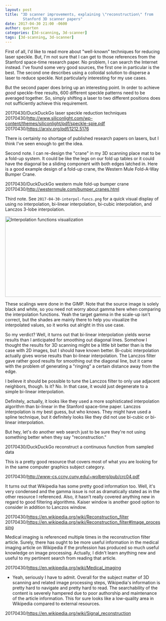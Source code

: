 ```yaml
---
layout: post
title: "3D scanner improvements, explaining \"reconstruction\" from
        Stanford 3D scanner papers"
date: 2017-04-30 21:00 -0600
author: quorten
categories: [3d-scanning, 3d-scanner]
tags: [3d-scanning, 3d-scanner]
---
```


First of all, I'd like to read more about "well-known" techniques for
reducing laser speckle.  But, I'm not sure that I can get to those
references from the Stanford space-time research paper.  No problem, I
can search the Internet instead.  I've found some very good sources,
the first one in particular is the best.  The second one describes
using a colloidal solution to disperse a laser to reduce speckle.  Not
particularly interesting for my use cases.

But the second paper does bring up an interesting point.  In order to
achieve _good_ speckle-free results, 600 different speckle patterns
need to be averaged together.  So, simply shifting a laser to two
different positions does not sufficiently achieve this requirement.

20170430/DuckDuckGo laser speckle reduction techniques  
20170430/http://www.siliconlight.com/wp-content/themes/siliconlight/pdf/speckle-spie.pdf  
20170430/https://arxiv.org/pdf/1212.5176

There is certainly no shortage of published research papers on lasers,
but I think I've seen enough to get the idea.

<!-- more -->

Second note.  I can re-design the "crane" in my 3D scanning place mat
to be a fold-up system.  It could be like the legs on our fold up
tables or it could have the diagonal be a sliding component with both
edges latched in.  Here is a good example design of a fold-up crane,
the Western Mule Fold-A-Way Bumper Crane.

20170430/DuckDuckGo western mule fold-up bumper crane  
20170430/http://westernmule.com/bumper_cranes.html

Third note.  See `2017-04-30-interpol-funcs.png` for a quick visual
display of using no interpolation, bi-linear interpolation, bi-cubic
interpolation, and Lanczos 3-lobe interpolation.

<img width="608" height="260"
     alt="Interpolation functions visualization"
     href="{{ site.baseurl }}/blog/images/2017-04-30-interpol-funcs.png" />

These scalings were done in the GIMP.  Note that the source image is
solely black and white, so you need not worry about gamma here when
comparing the interpolation functions.  Yeah the target gamma in the
scale-up isn't correct, but the shades are mainly there to help you
visualize the interpolated values, so it works out alright in this use
case.

So my verdict?  Well, it turns out that bi-linear interpolation yields
worse results than I anticipated for smoothing out diagonal lines.
Somehow I thought the results for 3D scanning might be a little bit
better than is the case with 2D images, but I should have known
better.  Bi-cubic interpolation actually gives worse results than
bi-linear interpolation.  The Lanczos filter gave rather good results
for smoothing out the diagonal line, but it came with the problem of
generating a "ringing" a certain distance away from the edge.

I believe it should be possible to tune the Lanczos filter to only use
adjacent neighbors, though.  Is it?  No.  In that case, it would just
degenerate to a simple bi-linear interpolation.

Definitely, actually, it looks like they used a more sophisticated
interpolation algorithm than bi-linear in the Stanford space-time
paper.  Lanczos interpolation is my best guess, but who knows.  They
might have used a spline technique, but it definitely looks like they
did not use bi-cubic or bi-linear interpolation.

But hey, let's do another web search just to be sure they're not using
something better when they say "reconstruction."

20170430/DuckDuckGo reconstruct a continuous function from sampled data

This is a pretty good resource that covers most of what you are
looking for in the same computer graphics subject category.

20170430/http://www-cs.ccny.cuny.edu/~wolberg/pub/crc04.pdf

It turns out that Wikipedia has some pretty good information too.
Well, it's very condensed and the gamma issue is not as dramatically
stated as in the other resource I referenced.  Also, it hasn't really
covered anything new in regard to good filtering algorithms.  Kaiser
window is another good option to consider in addition to Lanczos
window.

20170430/https://en.wikipedia.org/wiki/Reconstruction_filter  
20170430/https://en.wikipedia.org/wiki/Reconstruction_filter#Image_processing

Medical imaging is referenced multiple times in the reconstruction
filter article.  Surely, there has ought to be more useful information
in the medical imaging article on Wikipedia if the profession has
produced so much useful knowledge on image processing.  Actually, I
didn't learn anything new and useful to my pertinent search from
reading that article.

20170430/https://en.wikipedia.org/wiki/Medical_imaging

* Yeah, seriously I have to admit.  Overall for the subject matter of
  3D scanning and related image processing steps, Wikipedia's
  information is pretty hard to navigate and pretty hard to read.  The
  searchability of the content is severely hampered due to poor
  authorship and maintenance of the article information.  This for
  sure looks like a low-quality area in Wikipedia compared to external
  resources.

20170430/https://en.wikipedia.org/wiki/Signal_reconstruction
